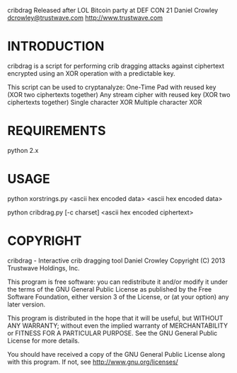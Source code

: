 cribdrag
Released after LOL Bitcoin party at DEF CON 21
Daniel Crowley <dcrowley@trustwave.com>
http://www.trustwave.com

INTRODUCTION
============

cribdrag is a script for performing crib dragging attacks against
ciphertext encrypted using an XOR operation with a predictable key.

This script can be used to cryptanalyze:
One-Time Pad with reused key (XOR two ciphertexts together)
Any stream cipher with reused key (XOR two ciphertexts together)
Single character XOR
Multiple character XOR

REQUIREMENTS
============

python 2.x

USAGE
=====

python xorstrings.py &lt;ascii hex encoded data&gt; &lt;ascii hex encoded data&gt;

python cribdrag.py [-c charset] &lt;ascii hex encoded ciphertext&gt;

COPYRIGHT
=========

cribdrag - Interactive crib dragging tool
Daniel Crowley
Copyright (C) 2013 Trustwave Holdings, Inc.
 
This program is free software: you can redistribute it and/or modify
it under the terms of the GNU General Public License as published by
the Free Software Foundation, either version 3 of the License, or
(at your option) any later version.

This program is distributed in the hope that it will be useful,
but WITHOUT ANY WARRANTY; without even the implied warranty of
MERCHANTABILITY or FITNESS FOR A PARTICULAR PURPOSE.  See the
GNU General Public License for more details.
 
You should have received a copy of the GNU General Public License
along with this program.  If not, see <http://www.gnu.org/licenses/>
